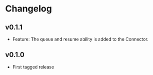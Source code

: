 # Changelog

## v0.1.1

* Feature: The queue and resume ability is added to the Connector.

## v0.1.0

* First tagged release